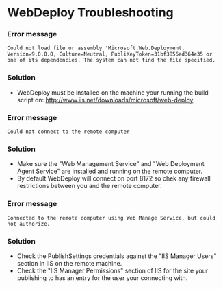 # WebDeploy Troubleshooting



### Error message
```
Could not load file or assembly 'Microsoft.Web.Deployment, Version=9.0.0.0, Culture=Neutral, PubliKeyToken=31bf3856ad364e35 or one of its dependencies. The system can not find the file specified.
```

### Solution
* WebDeploy must be installed on the machine your running the build script on:
http://www.iis.net/downloads/microsoft/web-deploy



### Error message
```
Could not connect to the remote computer
```

### Solution
* Make sure the "Web Management Service" and "Web Deployment Agent Service" are installed and running on the remote computer.
* By default WebDeploy will connect on port 8172 so chek any firewall restrictions between you and the remote computer.



### Error message
```
Connected to the remote computer using Web Manage Service, but could not authorize.
```

### Solution
* Check the PublishSettings credentials against the "IIS Manager Users" section in IIS on the remote machine.
* Check the "IIS Manager Permissions" section of IIS for the site your publishing to has an entry for the user your connecting with.
